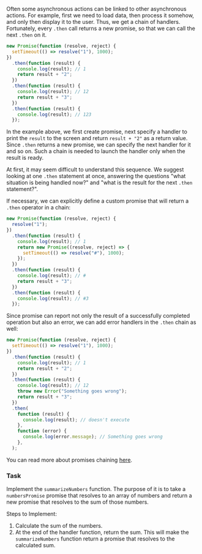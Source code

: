 Often some asynchronous actions can be linked to other asynchronous actions. 
For example, first we need to load data, then process it somehow, and only then display it to the user. 
Thus, we get a chain of handlers. Fortunately, every `.then` call returns a new promise, so that we can call the next `.then` on it.

```js
new Promise(function (resolve, reject) {
  setTimeout(() => resolve("1"), 1000);
})
  .then(function (result) {
    console.log(result); // 1
    return result + "2";
  })
  .then(function (result) {
    console.log(result); // 12
    return result + "3";
  })
  .then(function (result) {
    console.log(result); // 123
  });
```

In the example above, we first create promise, next specify a handler to print the `result` to the screen and return `result + "2"` as a return value. 
Since `.then` returns a new promise, we can specify the next handler for it and so on.
Such a chain is needed to launch the handler only when the result is ready.

At first, it may seem difficult to understand this sequence. 
We suggest looking at one `.then` statement at once, answering the questions "what situation is being handled now?" 
and "what is the result for the next `.then` statement?".

<div class="hint" title="Returning a custom promise">

  If necessary, we can explicitly define a custom promise that will return a `.then` operator in a chain:
  ```js
  new Promise(function (resolve, reject) {
    resolve("1");
  })
    .then(function (result) {
      console.log(result); // 1
      return new Promise((resolve, reject) => {
        setTimeout(() => resolve("#"), 1000);
      });
    })
    .then(function (result) {
      console.log(result); // #
      return result + "3";
    })
    .then(function (result) {
      console.log(result); // #3
    });
  ```
</div>

Since promise can report not only the result of a successfully completed operation but also an error, we can add error handlers in the `.then` chain as well:
```js
new Promise(function (resolve, reject) {
  setTimeout(() => resolve("1"), 1000);
})
  .then(function (result) {
    console.log(result); // 1
    return result + "2";
  })
  .then(function (result) {
    console.log(result); // 12
    throw new Error("Something goes wrong");
    return result + "3";
  })
  .then(
    function (result) {
      console.log(result); // doesn't execute
    },
    function (error) {
      console.log(error.message); // Something goes wrong
    },
  );
```

You can read more about promises chaining [here](https://developer.mozilla.org/en-US/docs/Web/JavaScript/Guide/Using_promises#chaining).

### Task
Implement the `summarizeNumbers` function.
The purpose of it is to take a `numbersPromise` promise that resolves to an array of numbers and return a new promise that resolves to the sum of those numbers.

Steps to Implement:
1. Calculate the sum of the numbers.
2. At the end of the handler function, return the sum. This will make the `summarizeNumbers` function return a promise that resolves to the calculated sum.
